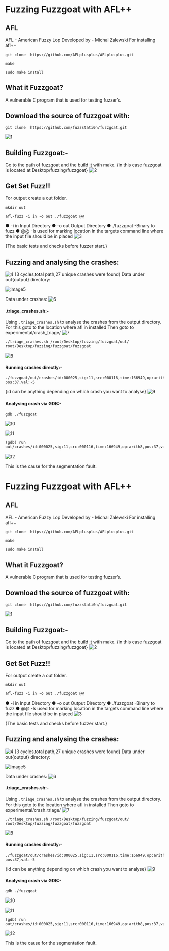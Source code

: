 # Fuzzing Fuzzgoat with AFL++

## AFL

AFL - American Fuzzy Lop
Developed by - Michal Zalewski
For installing afl++
```
git clone ​ https://github.com/AFLplusplus/AFLplusplus.git
```
```
make
```
```
sudo make install
```
   
## What it Fuzzgoat?

A vulnerable C program that is used for testing fuzzer’s.

## Download the source of fuzzgoat with:
````
git clone  https://github.com/fuzzstati0n/fuzzgoat.git
````
![1](https://user-images.githubusercontent.com/44070827/89029646-8759b580-d34c-11ea-85f4-585c59da670d.png)



## Building Fuzzgoat:-
Go to the path of fuzzgoat and the build it with make.
 {in this case fuzzgoat is located at Desktop/fuzzing/fuzzgoat}
![2](https://user-images.githubusercontent.com/44070827/89029787-c982f700-d34c-11ea-9a06-deb5c17f413a.png) 


  

## Get Set Fuzz!!

For output create a out folder.
````
mkdir out
````

````
afl-fuzz -i in -o out ./fuzzgoat @@
````
● -i in Input Directory
● -o out Output Directory
● ./fuzzgoat -Binary to fuzz
● @@ -Is used for marking location in the targets command line where the input file should be in placed
![3](https://user-images.githubusercontent.com/44070827/89029803-d1429b80-d34c-11ea-9e76-2cc439898d69.png)


{The basic tests and checks before fuzzer start.}


## Fuzzing and analysing the crashes:
![4](https://user-images.githubusercontent.com/44070827/89029806-d273c880-d34c-11ea-96b7-f694b3d5aa41.png)
{3 cycles,total path,27 unique crashes were found}
Data under out{output} directory:
 
![image5](https://user-images.githubusercontent.com/44070827/89030480-2f23b300-d34e-11ea-924f-184bd86b371e.png)

Data under crashes:
![6](https://user-images.githubusercontent.com/44070827/89030514-4367b000-d34e-11ea-837c-b9e3e6c5284c.png)


#### .triage_crashes.sh:-

Using `.triage_crashes.sh` to analyse the crashes from the output
directory.
For this goto to the location where afl in installed
Then goto to experimental/crash_triage/
![7](https://user-images.githubusercontent.com/44070827/89030547-54182600-d34e-11ea-94bc-199d3abd9c1e.png)
``` 
./triage_crashes.sh /root/Desktop/fuzzing/fuzzgoat/out/ root/Desktop/fuzzing/fuzzgoat/fuzzgoat 
```
![8](https://user-images.githubusercontent.com/44070827/89030637-7ca02000-d34e-11ea-87b3-0b663806c23e.png)


#### Running crashes directly:-

```
./fuzzgoat/out/crashes/id:000025,sig:11,src:000116,time:166949,op:arith8,
pos:37,val:-5
```
{id can be anything depending on which crash you want to analyse}
![9](https://user-images.githubusercontent.com/44070827/89030700-a0636600-d34e-11ea-87cd-63de7d00e5cd.png)

#### Analysing crash via GDB:-

````
gdb ./fuzzgoat
````
![10](https://user-images.githubusercontent.com/44070827/89030738-bb35da80-d34e-11ea-9fd9-933a75d08276.png)

![11](https://user-images.githubusercontent.com/44070827/89030741-bcff9e00-d34e-11ea-8b9e-0d26280fbf14.png)
````
(gdb) run out/crashes/id:000025,sig:11,src:000116,time:166949,op:arith8,pos:37,val:5
````

![12](https://user-images.githubusercontent.com/44070827/89030742-bcff9e00-d34e-11ea-9a44-0b243b75db4a.png)


This is the cause for the segmentation fault.



# Fuzzing Fuzzgoat with AFL++

## AFL

AFL - American Fuzzy Lop
Developed by - Michal Zalewski
For installing afl++
```
git clone ​ https://github.com/AFLplusplus/AFLplusplus.git
```
```
make
```
```
sudo make install
```
   
## What it Fuzzgoat?

A vulnerable C program that is used for testing fuzzer’s.

## Download the source of fuzzgoat with:
````
git clone  https://github.com/fuzzstati0n/fuzzgoat.git
````
![1](https://user-images.githubusercontent.com/44070827/89029646-8759b580-d34c-11ea-85f4-585c59da670d.png)



## Building Fuzzgoat:-
Go to the path of fuzzgoat and the build it with make.
 {in this case fuzzgoat is located at Desktop/fuzzing/fuzzgoat}
![2](https://user-images.githubusercontent.com/44070827/89029787-c982f700-d34c-11ea-9a06-deb5c17f413a.png) 


  

## Get Set Fuzz!!

For output create a out folder.
````
mkdir out
````

````
afl-fuzz -i in -o out ./fuzzgoat @@
````
● -i in Input Directory
● -o out Output Directory
● ./fuzzgoat -Binary to fuzz
● @@ -Is used for marking location in the targets command line where the input file should be in placed
![3](https://user-images.githubusercontent.com/44070827/89029803-d1429b80-d34c-11ea-9e76-2cc439898d69.png)


{The basic tests and checks before fuzzer start.}


## Fuzzing and analysing the crashes:
![4](https://user-images.githubusercontent.com/44070827/89029806-d273c880-d34c-11ea-96b7-f694b3d5aa41.png)
{3 cycles,total path,27 unique crashes were found}
Data under out{output} directory:
 
![image5](https://user-images.githubusercontent.com/44070827/89030480-2f23b300-d34e-11ea-924f-184bd86b371e.png)

Data under crashes:
![6](https://user-images.githubusercontent.com/44070827/89030514-4367b000-d34e-11ea-837c-b9e3e6c5284c.png)


#### .triage_crashes.sh:-

Using `.triage_crashes.sh` to analyse the crashes from the output
directory.
For this goto to the location where afl in installed
Then goto to experimental/crash_triage/
![7](https://user-images.githubusercontent.com/44070827/89030547-54182600-d34e-11ea-94bc-199d3abd9c1e.png)
``` 
./triage_crashes.sh /root/Desktop/fuzzing/fuzzgoat/out/ root/Desktop/fuzzing/fuzzgoat/fuzzgoat 
```
![8](https://user-images.githubusercontent.com/44070827/89030637-7ca02000-d34e-11ea-87b3-0b663806c23e.png)


#### Running crashes directly:-

```
./fuzzgoat/out/crashes/id:000025,sig:11,src:000116,time:166949,op:arith8,
pos:37,val:-5
```
{id can be anything depending on which crash you want to analyse}
![9](https://user-images.githubusercontent.com/44070827/89030700-a0636600-d34e-11ea-87cd-63de7d00e5cd.png)

#### Analysing crash via GDB:-

````
gdb ./fuzzgoat
````
![10](https://user-images.githubusercontent.com/44070827/89030738-bb35da80-d34e-11ea-9fd9-933a75d08276.png)

![11](https://user-images.githubusercontent.com/44070827/89030741-bcff9e00-d34e-11ea-8b9e-0d26280fbf14.png)
````
(gdb) run out/crashes/id:000025,sig:11,src:000116,time:166949,op:arith8,pos:37,val:5
````

![12](https://user-images.githubusercontent.com/44070827/89030742-bcff9e00-d34e-11ea-9a44-0b243b75db4a.png)


This is the cause for the segmentation fault.



